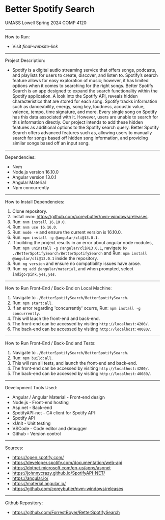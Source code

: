 # Better Spotify Search 
UMASS Lowell Spring 2024
COMP 4120  
___
How to Run:
- Visit *final-website-link*
___
Project Description:  
- Spotify is a digital audio streaming service that offers songs, podcasts, and playlists for
users to create, discover, and listen to. Spotify’s search feature allows for easy
exploration of music; however, it has limited options when it comes to searching for the right
songs. Better Spotify Search is an app designed to expand the search functionality within the
Spotify application. A look into the Spotify API, reveals hidden characteristics that are stored for each song.
Spotify tracks information such as danceability, energy, song key, loudness, acoustic value,
valence, tempo, time signature, and more. Every single song on Spotify has this data associated
with it. However, users are unable to search for this information directly. Our project intends to add these 
hidden features as additional options to the Spotify search query. Better Spotify Search
offers advanced features such as, allowing users to manually search for songs based off hidden song information,
and providing similar songs based off an input song. 
___
Dependencies:
- Nvm
- Node.js version 16.10.0
- Angular version 13.0.1
- Angular Material
- Npm concurrently
___
How to Install Dependencies:  
1. Clone repository.
2. Install nvm: https://github.com/coreybutler/nvm-windows/releases.
4. Run: ```nvm install 16.10.0```.
5. Run: ```nvm use 16.10.0```.
6. Run: ```node -v``` and ensure the current version is 16.10.0.
7. Run: ```npm install -g @angular/cli@13.0.1```.
8. If building the project results in an error about angular node modules, Run: ```npm uninstall -g @angular/cli@13.0.1```,  navigate to ```./BetterSpotifySearch/BetterSpotifySearch``` and Run: ```npm install @angular/cli@13.0.1``` inside the repository.
9. Run: ```ng version``` and ensure no compatibility issues have arose.
10. Run: ```ng add @angular/material```, and when prompted, select ```indigo/pink```, ```yes```, ```yes```.
___
How to Run Front-End / Back-End on Local Machine:  
1. Navigate to ```./BetterSpotifySearch/BetterSpotifySearch```.
2. Run: ```npm start:all```.
3. If an error regarding 'concurrently' ocurrs, Run: ```npm install -g concurrently```.
4. This will lauch the front-end and back-end.
5. The front-end can be accessed by visiting ```http://localhost:4200/```.
6. The back-end can be accessed by visiting ```http://localhost:40080/```.  
___
How to Run Front-End / Back-End and Tests:
1. Navigate to ```./BetterSpotifySearch/BetterSpotifySearch```.
2. Run: ```npm build:all```.
3. This will run all tests, and launch the front-end and back-end.
4. The front-end can be accessed by visiting ```http://localhost:4200/```.
5. The back-end can be accessed by visiting ```http://localhost:40080/```.  
___
Development Tools Used:
- Angular / Angular Material - Front-end design
- Node.js - Front-end hosting
- Asp.net - Back-end
- SpotifyAPI-net - C# client for Spotify API
- Spotify API
- xUnit - Unit testing
- VSCode - Code editor and debugger
- Github - Version control
___
Sources:
- https://open.spotify.com/
- https://developer.spotify.com/documentation/web-api
- https://dotnet.microsoft.com/en-us/apps/aspnet
- https://johnnycrazy.github.io/SpotifyAPI-NET/
- https://angular.io/
- https://material.angular.io/
- https://github.com/coreybutler/nvm-windows/releases
___
Github Repository:
- https://github.com/ForrestBoyer/BetterSpotifySearch

